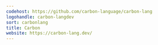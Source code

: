 ```yaml
---
codehost: https://github.com/carbon-language/carbon-lang
logohandle: carbon-langdev
sort: carbonlang
title: Carbon
website: https://carbon-lang.dev/
---
```

